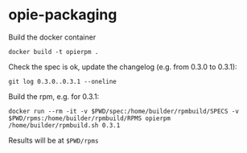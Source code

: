 # opie-packaging

Build the docker container

    docker build -t opierpm .

Check the spec is ok, update the changelog (e.g. from 0.3.0 to 0.3.1):

    git log 0.3.0..0.3.1 --oneline

Build the rpm, e.g. for 0.3.1:

    docker run --rm -it -v $PWD/spec:/home/builder/rpmbuild/SPECS -v $PWD/rpms:/home/builder/rpmbuild/RPMS opierpm /home/builder/rpmbuild.sh 0.3.1

Results will be at `$PWD/rpms`
